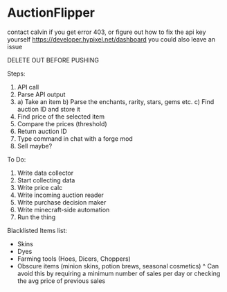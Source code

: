# AuctionFlipper
contact calvin if you get error 403, or figure out how to fix the api key yourself https://developer.hypixel.net/dashboard
you could also leave an issue

DELETE OUT BEFORE PUSHING

Steps:
1. API call
2. Parse API output
3. a) Take an item
   b) Parse the enchants, rarity, stars, gems etc.
   c) Find auction ID and store it
4. Find price of the selected item
5. Compare the prices (threshold)
6. Return auction ID
7. Type command in chat with a forge mod
8. Sell maybe?

To Do:
1. Write data collector
2. Start collecting data
3. Write price calc
4. Write incoming auction reader
5. Write purchase decision maker
6. Write minecraft-side automation
7. Run the thing

Blacklisted Items list:
- Skins
- Dyes
- Farming tools (Hoes, Dicers, Choppers)
- Obscure items (minion skins, potion brews, seasonal cosmetics)
^ Can avoid this by requiring a minimum number of sales per day or checking the avg price of previous sales

